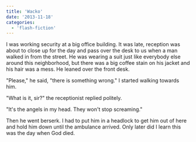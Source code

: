 ```yaml
---
title: 'Wacko'
date: '2013-11-18'
categories:
  - 'flash-fiction'
---
```


I was working security at a big office building. It was late, reception was
about to close up for the day and pass over the desk to us when a man walked in
from the street. He was wearing a suit just like everybody else around this
neighborhood, but there was a big coffee stain on his jacket and his hair was a
mess. He leaned over the front desk.

"Please," he said, "there is something wrong." I started walking towards him.

"What is it, sir?" the receptionist replied politely.

"It's the angels in my head. They won't stop screaming."

Then he went berserk. I had to put him in a headlock to get him out of here and
hold him down until the ambulance arrived. Only later did I learn this was the
day when God died.
